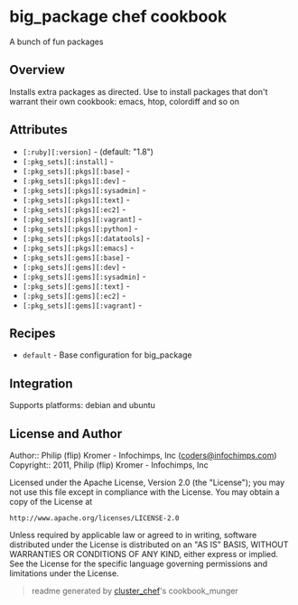 # big_package chef cookbook

A bunch of fun packages

## Overview

Installs extra packages as directed. Use to install packages that don't warrant their own cookbook: emacs, htop, colordiff and so on

## Attributes

* `[:ruby][:version]`                 -  (default: "1.8")
* `[:pkg_sets][:install]`             - 
* `[:pkg_sets][:pkgs][:base]`         - 
* `[:pkg_sets][:pkgs][:dev]`          - 
* `[:pkg_sets][:pkgs][:sysadmin]`     - 
* `[:pkg_sets][:pkgs][:text]`         - 
* `[:pkg_sets][:pkgs][:ec2]`          - 
* `[:pkg_sets][:pkgs][:vagrant]`      - 
* `[:pkg_sets][:pkgs][:python]`       - 
* `[:pkg_sets][:pkgs][:datatools]`    - 
* `[:pkg_sets][:pkgs][:emacs]`        - 
* `[:pkg_sets][:gems][:base]`         - 
* `[:pkg_sets][:gems][:dev]`          - 
* `[:pkg_sets][:gems][:sysadmin]`     - 
* `[:pkg_sets][:gems][:text]`         - 
* `[:pkg_sets][:gems][:ec2]`          - 
* `[:pkg_sets][:gems][:vagrant]`      - 

## Recipes 

* `default`                  - Base configuration for big_package
## Integration

Supports platforms: debian and ubuntu



## License and Author

Author::                Philip (flip) Kromer - Infochimps, Inc (<coders@infochimps.com>)
Copyright::             2011, Philip (flip) Kromer - Infochimps, Inc

Licensed under the Apache License, Version 2.0 (the "License");
you may not use this file except in compliance with the License.
You may obtain a copy of the License at

    http://www.apache.org/licenses/LICENSE-2.0

Unless required by applicable law or agreed to in writing, software
distributed under the License is distributed on an "AS IS" BASIS,
WITHOUT WARRANTIES OR CONDITIONS OF ANY KIND, either express or implied.
See the License for the specific language governing permissions and
limitations under the License.

> readme generated by [cluster_chef](http://github.com/infochimps/cluster_chef)'s cookbook_munger
